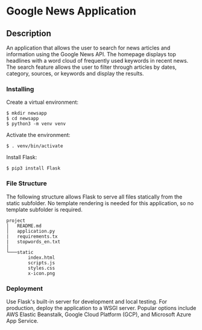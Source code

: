 # Google News Application

## Description
An application that allows the user to search for news articles and information using the Google News API. The homepage displays top headlines with a word cloud of frequently used keywords in recent news. The search feature allows the user to filter through articles by dates, category, sources, or keywords and display the results.

### Installing
Create a virtual environment:
```
$ mkdir newsapp
$ cd newsapp
$ python3 -m venv venv
```

Activate the environment:
```
$ . venv/bin/activate
```

Install Flask:
```
$ pip3 install Flask
```

### File Structure
The following structure allows Flask to serve all files statically from the static subfolder. No template rendering is needed for this application, so no template subfolder is required.
```
project
│   README.md
│   application.py
|   requirements.tx
|   stopwords_en.txt    
│
└───static
        index.html
        scripts.js
        styles.css
        x-icon.png
```

### Deployment
Use Flask's built-in server for development and local testing. For production, deploy the application to a WSGI server. Popular options include AWS Elastic Beanstalk, Google Cloud Platform (GCP), and Microsoft Azure App Service.
